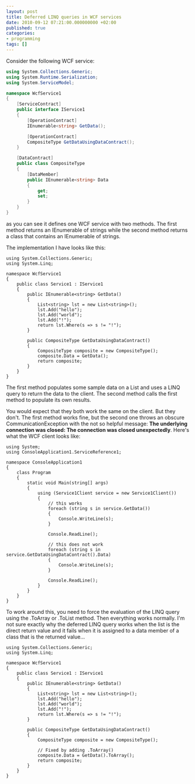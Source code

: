 ```yaml
---
layout: post
title: Deferred LINQ queries in WCF services
date: 2010-09-12 07:21:00.000000000 +02:00
published: true
categories:
- programming
tags: []
---
```


Consider the following WCF service:

```cs
using System.Collections.Generic;
using System.Runtime.Serialization;
using System.ServiceModel;

namespace WcfService1
{
	[ServiceContract]
	public interface IService1
	{
		[OperationContract]
		IEnumerable<string> GetData();

		[OperationContract]
		CompositeType GetDataUsingDataContract();
	}

	[DataContract]
	public class CompositeType
	{
		[DataMember]
		public IEnumerable<string> Data
		{
			get;
			set;
		}
	}
}
```

as you can see it defines one WCF service with two methods. The first method returns an IEnumerable of strings while the second method returns a class that contains an IEnumerable of strings.

The implementation I have looks like this:

```
using System.Collections.Generic;
using System.Linq;

namespace WcfService1
{
	public class Service1 : IService1
	{
		public IEnumerable<string> GetData()
		{
			List<string> lst = new List<string>();
			lst.Add("hello");
			lst.Add("world");
			lst.Add("!");
			return lst.Where(s => s != "!");
		}

		public CompositeType GetDataUsingDataContract()
		{
			CompositeType composite = new CompositeType();
			composite.Data = GetData();
			return composite;
		}
	}
}
```

The first method populates some sample data on a List and uses a LINQ query to return the data to the client. The second method calls the first method to populate its own results.

You would expect that they both work the same on the client. But they don't. The first method works fine, but the second one throws an obscure CommunicationException with the not so helpful message: <strong>The underlying connection was closed: The connection was closed unexpectedly</strong>. Here's what the WCF client looks like:

```
using System;
using ConsoleApplication1.ServiceReference1;

namespace ConsoleApplication1
{
	class Program
	{
		static void Main(string[] args)
		{
			using (Service1Client service = new Service1Client())
			{
				// this works
				foreach (string s in service.GetData())
				{
					Console.WriteLine(s);
				}

				Console.ReadLine();

				// this does not work
				foreach (string s in service.GetDataUsingDataContract().Data)
				{
					Console.WriteLine(s);
				}

				Console.ReadLine();
			}
		}
	}
}
```

To work around this, you need to force the evaluation of the LINQ query using the .ToArray or .ToList method. Then everything works normally. I'm not sure exactly why the deferred LINQ query works when the list is the direct return value and it fails when it is assigned to a data member of a class that is the returned value...

```
using System.Collections.Generic;
using System.Linq;

namespace WcfService1
{
	public class Service1 : IService1
	{
		public IEnumerable<string> GetData()
		{
			List<string> lst = new List<string>();
			lst.Add("hello");
			lst.Add("world");
			lst.Add("!");
			return lst.Where(s => s != "!");
		}

		public CompositeType GetDataUsingDataContract()
		{
			CompositeType composite = new CompositeType();

			// Fixed by adding .ToArray()
			composite.Data = GetData().ToArray();
			return composite;
		}
	}
}
```
